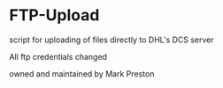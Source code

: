 FTP-Upload
==========
script for uploading of files directly to DHL's DCS server

All ftp credentials changed

owned and maintained by Mark Preston

